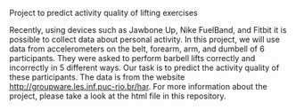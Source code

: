 

Project to predict activity quality of lifting exercises

Recently, using devices such as Jawbone Up, Nike FuelBand, and Fitbit it is possible to collect data about personal activity. In this project, we will use data from accelerometers on the belt, forearm, arm, and dumbell of 6 participants. They were asked to perform barbell lifts correctly and incorrectly in 5 different ways. Our task is to predict the activity quality of these participants. The data is from the website http://groupware.les.inf.puc-rio.br/har. For more information about the project, please take a look at the html file in this repository. 
